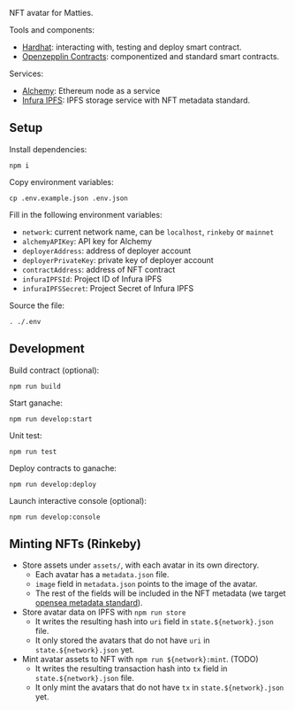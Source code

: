 NFT avatar for Matties.

Tools and components:

- [Hardhat](https://hardhat.org/): interacting with, testing and deploy smart contract.
- [Openzepplin Contracts](https://github.com/OpenZeppelin/openzeppelin-contracts): componentized and standard smart contracts.

Services:

- [Alchemy](https://www.alchemy.com/): Ethereum node as a service
- [Infura IPFS](https://infura.io/product/ipfs): IPFS storage service with NFT metadata standard.

## Setup

Install dependencies:

```
npm i
```

Copy environment variables:

```
cp .env.example.json .env.json
```

Fill in the following environment variables:

- `network`: current network name, can be `localhost`, `rinkeby` or `mainnet`
- `alchemyAPIKey`: API key for Alchemy
- `deployerAddress`: address of deployer account
- `deployerPrivateKey`: private key of deployer account
- `contractAddress`: address of NFT contract
- `infuraIPFSId`: Project ID of Infura IPFS
- `infuraIPFSSecret`: Project Secret of Infura IPFS

Source the file:

```
. ./.env
```

## Development

Build contract (optional):

```
npm run build
```

Start ganache:

```
npm run develop:start
```

Unit test:

```
npm run test
```

Deploy contracts to ganache:

```
npm run develop:deploy
```

Launch interactive console (optional):

```
npm run develop:console
```

## Minting NFTs (Rinkeby)

- Store assets under `assets/`, with each avatar in its own directory.
  - Each avatar has a `metadata.json` file.
  - `image` field in `metadata.json` points to the image of the avatar.
  - The rest of the fields will be included in the NFT metadata (we target [opensea metadata standard](https://docs.opensea.io/docs/metadata-standards)).
- Store avatar data on IPFS with `npm run store`
  - It writes the resulting hash into `uri` field in `state.${network}.json` file.
  - It only stored the avatars that do not have `uri` in `state.${network}.json` yet.
- Mint avatar assets to NFT with `npm run ${network}:mint`. (TODO)
  - It writes the resulting transaction hash into `tx` field in `state.${network}.json` file.
  - It only mint the avatars that do not have `tx` in `state.${network}.json` yet.
